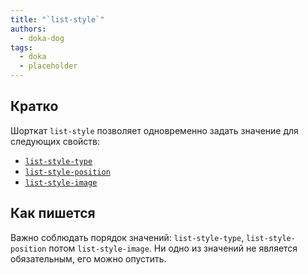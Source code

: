 ```yaml
---
title: "`list-style`"
authors:
  - doka-dog
tags:
  - doka
  - placeholder
---
```


## Кратко

Шорткат `list-style` позволяет одновременно задать значение для следующих свойств:

- [`list-style-type`](/css/list-style-type)
- [`list-style-position`](/css/list-style-position)
- [`list-style-image`](/css/list-style-image)

## Как пишется

Важно соблюдать порядок значений: `list-style-type`, `list-style-position` потом `list-style-image`. Ни одно из значений не является обязательным, его можно опустить.

